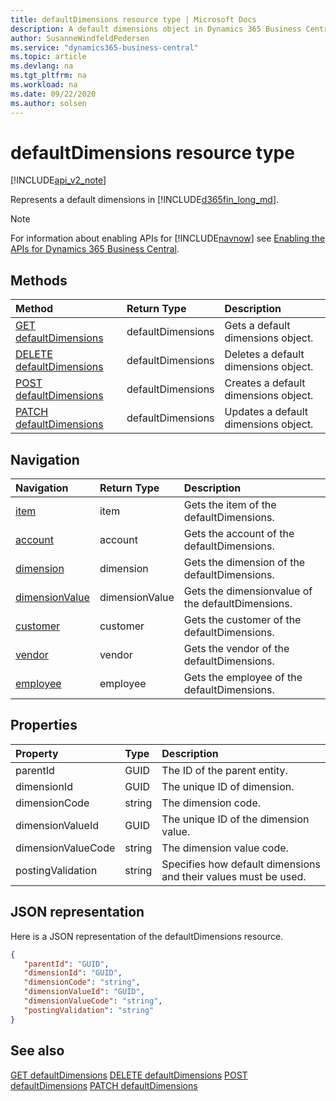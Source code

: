 ```yaml
---
title: defaultDimensions resource type | Microsoft Docs
description: A default dimensions object in Dynamics 365 Business Central.
author: SusanneWindfeldPedersen
ms.service: "dynamics365-business-central"
ms.topic: article
ms.devlang: na
ms.tgt_pltfrm: na
ms.workload: na
ms.date: 09/22/2020
ms.author: solsen
---
```


# defaultDimensions resource type

[!INCLUDE[api_v2_note](../../includes/api_v2_note.md)]

Represents a default dimensions in [!INCLUDE[d365fin_long_md](../../includes/d365fin_long_md.md)].

> [!NOTE]  
> For information about enabling APIs for [!INCLUDE[navnow](../../includes/navnow_md.md)] see [Enabling the APIs for Dynamics 365 Business Central](../enabling-apis-for-dynamics-nav.md).

## Methods
| Method | Return Type|Description |
|:--------------------|:-----------|:-------------------------|
|[GET defaultDimensions](../api/dynamics_defaultDimensions_Get.md)|defaultDimensions|Gets a default dimensions object.|
|[DELETE defaultDimensions](../api/dynamics_defaultDimensions_Delete.md)|defaultDimensions|Deletes a default dimensions object.|
|[POST defaultDimensions](../api/dynamics_defaultDimensions_Create.md)|defaultDimensions|Creates a default dimensions object.|
|[PATCH defaultDimensions](../api/dynamics_defaultDimensions_Update.md)|defaultDimensions|Updates a default dimensions object.|

## Navigation

| Navigation |Return Type| Description |    
|:----------|:----------|:-----------------|
|[item](dynamics_item.md)|item |Gets the item of the defaultDimensions.|
|[account](dynamics_account.md)|account |Gets the account of the defaultDimensions.|
|[dimension](dynamics_dimension.md)|dimension |Gets the dimension of the defaultDimensions.|
|[dimensionValue](dynamics_dimensionvalue.md)|dimensionValue |Gets the dimensionvalue of the defaultDimensions.|
|[customer](dynamics_customer.md)|customer |Gets the customer of the defaultDimensions.|
|[vendor](dynamics_vendor.md)|vendor |Gets the vendor of the defaultDimensions.|
|[employee](dynamics_employee.md)|employee |Gets the employee of the defaultDimensions.|


## Properties

| Property           | Type   |Description     |
|:-------------------|:-------|:---------------|
|parentId|GUID|The ID of the parent entity. |
|dimensionId|GUID|The unique ID of dimension.|
|dimensionCode|string|The dimension code.|
|dimensionValueId|GUID|The unique ID of the dimension value.|
|dimensionValueCode|string|The dimension value code.  |
|postingValidation|string|Specifies how default dimensions and their values must be used.|


## JSON representation

Here is a JSON representation of the defaultDimensions resource.


```json
{
   "parentId": "GUID",
   "dimensionId": "GUID",
   "dimensionCode": "string",
   "dimensionValueId": "GUID",
   "dimensionValueCode": "string",
   "postingValidation": "string"
}
```
## See also

[GET defaultDimensions](../api/dynamics_defaultDimensions_Get.md)
[DELETE defaultDimensions](../api/dynamics_defaultDimensions_Delete.md)
[POST defaultDimensions](../api/dynamics_defaultDimensions_Create.md)
[PATCH defaultDimensions](../api/dynamics_defaultDimensions_Update.md)

